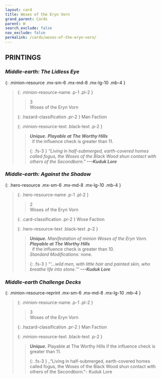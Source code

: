 ```yaml
---
layout: card
title: Woses of the Eryn Vorn
grand_parent: Cards
parent: W
search_exclude: false
nav_exclude: false
permalink: /cards/woses-of-the-eryn-vorn/
---
```


## PRINTINGS


### _Middle-earth: The Lidless Eye_

{: .minion-resource .mx-sm-6 .mx-md-8 .mx-lg-10 .mb-4 }
> {: .minion-resource-name .p-1 .pl-2 }
> > <div class="hazard-mp">3</div>
> > <div class="card-name">Woses of the Eryn Vorn</div>
>
> {: .hazard-classification .pr-2 }
> Man Faction
>
> {: .minion-resource-text .black-text .p-2 }
> > _**Unique.**_ ***Playable at The Worthy Hills*** <br>&ensp;if the influence check is greater than 11. 
> > 
> > {: .fs-3 } 
> > _“Living in half-submerged, earth-covered homes called fogus, the Woses of the Black Wood shun contact with others of the Secondborn."_ ***---&#65279;Kuduk&nbsp;Lore***   
> 

### _Middle-earth: Against the Shadow_

{: .hero-resource .mx-sm-6 .mx-md-8 .mx-lg-10 .mb-4 }
> {: .hero-resource-name .p-1 .pl-2 }
> > <div class="card-mp">2</div>
> > <div class="card-name">Woses of the Eryn Vorn</div>
>
> {: .card-classification .pr-2 }
> Wose Faction
>
> {: .hero-resource-text .black-text .p-2 }
> > _**Unique.**_ _Manifestation of minion Woses of the Eryn Vorn._ ***Playable at The Worthy Hills*** <br>&ensp;if the influence check is greater than 10. <br>_Standard Modifications:_ none. 
> > 
> > {: .fs-3 } 
> > _“‘...wild men, with little hair and painted skin, who breathe life into stone.’”_ ***---&#65279;Kuduk&nbsp;Lore*** 
> 

### _Middle-earth Challenge Decks_

{: .minion-resource-reprint .mx-sm-6 .mx-md-8 .mx-lg-10 .mb-4 }
> {: .minion-resource-name .p-1 .pl-2 }
> > <div class="hazard-mp">3</div>
> > <div class="card-name">Woses of the Eryn Vorn</div>
>
> {: .hazard-classification .pr-2 }
> Man Faction
>
> {: .minion-resource-text .black-text .p-2 }
> > _**Unique.**_ Playable at The Worthy Hills if the influence check is greater than 11. 
> > 
> > {: .fs-3 } 
> > _“Living in half-submerged, earth-covered homes called fogus, the Woses of the Black Wood shun contact with others of the Secondborn."- Kuduk Lore  
> 
